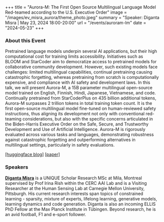 +++
title = "Aurora-M: The First Open Source Multilingual Language Model Red-teamed according to the U.S. Executive Order"
image = "/images/ev_misra_aurora/theme_photo.jpeg"
summary = "Speaker: Diganta Misra | May 23, 2024 18:00-20:00"
url = "/events/auroram-lm"
date = "2024-05-23"
+++



### About this Event
Pretrained language models underpin several AI applications, but their high computational cost for training limits accessibility. Initiatives such as BLOOM and StarCoder aim to democratize access to pretrained models for collaborative community development. However, such existing models face challenges: limited multilingual capabilities, continual pretraining causing catastrophic forgetting, whereas pretraining from scratch is computationally expensive, and compliance with AI safety and development laws. In this talk, we will present Aurora-M, a 15B parameter multilingual open-source model trained on English, Finnish, Hindi, Japanese, Vietnamese, and code. Continually pretrained from StarCoderPlus on 435 billion additional tokens, Aurora-M surpasses 2 trillion tokens in total training token count. It is the first open-source multilingual model fine-tuned on human-reviewed safety instructions, thus aligning its development not only with conventional red-teaming considerations, but also with the specific concerns articulated in the Biden-Harris Executive Order on the Safe, Secure, and Trustworthy Development and Use of Artificial Intelligence. Aurora-M is rigorously evaluated across various tasks and languages, demonstrating robustness against catastrophic forgetting and outperforming alternatives in multilingual settings, particularly in safety evaluations.

[[huggingface blog]](https://huggingface.co/blog/mayank-mishra/aurora) [[paper]](https://arxiv.org/abs/2404.00399)


### Speakers

<!-- ![Diganta Misra ><](https://media.licdn.com/dms/image/D4D03AQHthhRIGGk_Hg/profile-displayphoto-shrink_200_200/0/1708527095206?e=1717027200&v=beta&t=Q04YxqnMxzORHg7LC31pyWOx8Jgkp4W5bR9UGATKec8) -->

[**Diganta Misra**](https://digantamisra98.github.io) is a UNIQUE Scholar Research MSc at Mila, Montreal supervised by Prof Irina Rish within the CERC AAI Lab and is a Visiting Researcher at the Human Sensing Lab at Carnegie Mellon University, Pittsburgh. His current research interests span topics of constrained learning - sparsity, mixture of experts, lifelong learning, generative models, learning dynamics and code generation. Diganta is also an incoming ELLIS PhD Fellow at the Max Planck Institute in Tübingen. Beyond research, he is an avid football, F1 and e-sport follower.